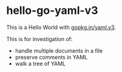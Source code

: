 # hello-go-yaml-v3

This is a Hello World with [gopkg.in/yaml.v3](https://godoc.org/gopkg.in/yaml.v3).

This is for investigation of:

- handle multiple documents in a file
- preserve comments in YAML
- walk a tree of YAML
